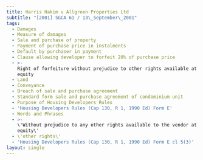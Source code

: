 ```yaml
---
title: Harris Hakim v Allgreen Properties Ltd
subtitle: "[2001] SGCA 61 / 13\_September\_2001"
tags:
  - Damages
  - Measure of damages
  - Sale and purchase of property
  - Payment of purchase price in instalments
  - Default by purchaser in payment
  - Clause allowing developer to forfeit 20% of purchase price
  - >-
    Right of forfeiture without prejudice to other rights available at law or in
    equity
  - Land
  - Conveyance
  - Breach of sale and purchase agreement
  - Standard form sale and purchase agreement of condominium unit
  - Purpose of Housing Developers Rules
  - 'Housing Developers Rules (Cap 130, R 1, 1990 Ed) Form E'
  - Words and Phrases
  - >-
    \'Without prejudice to any other rights available to the vendor at law or in
    equity\'
  - \'other rights\'
  - 'Housing Developers Rules (Cap 130, R 1, 1990 Ed) Form E cl 5(3)'
layout: single
---
```


